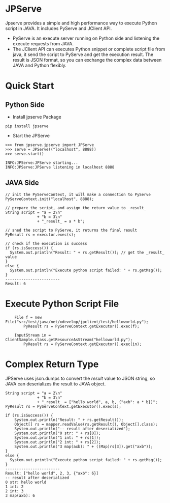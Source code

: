 # JPServe

Jpserve provides a simple and high performance way to execute Python script in JAVA. It includes PyServe and JClient API. 

* PyServe is an execute server running on Python side and listening the execute requests from JAVA.
* The JClient API can executes Python snippet or complete script file from java, it send the script to PyServe and get the execution result. The result is JSON format, so you can exchange the complex data between JAVA and Python flexibly.

# Quick Start
## Python Side
- Install jpserve Package
```
pip install jpserve
```
- Start the JPServe
```
>>> from jpserve.jpserve import JPServe
>>> serve = JPServe(("localhost", 8888))
>>> serve.start()

INFO:JPServe:JPServe starting...
INFO:JPServe:JPServe listening in localhost 8888
```
## JAVA Side
```
// init the PyServeContext, it will make a connection to PyServe
PyServeContext.init("localhost", 8888);

// prepare the script, and assign the return value to _result_
String script = "a = 2\n"
              + "b = 3\n"
              + "_result_ = a * b";

// sned the script to PyServe, it returns the final result
PyResult rs = executor.exec(s);

// check if the execution is success
if (rs.isSuccess()) {
  System.out.println("Result: " + rs.getResult()); // get the _result_ value
}
else {
  System.out.println("Execute python script failed: " + rs.getMsg());
}              
------------------------
Result: 6
```

# Execute Python Script File
```
    File f = new File("src/test/java/net/xdevelop/jpclient/test/helloworld.py");
		PyResult rs = PyServeContext.getExecutor().exec(f);

    InputStream in = ClientSample.class.getResourceAsStream("helloworld.py");
		PyResult rs = PyServeContext.getExecutor().exec(in);
```

# Complex Return Type
JPServe uses json.dumps to convert the _result_ value to JSON string, so JAVA can deserializes the result to JAVA object.
```
String script = "a = 2\n"
              + "b = 3\n"
              + "_result_ = ["hello world", a, b, {"axb": a * b}]";
PyResult rs = PyServeContext.getExecutor().exec(s);

if (rs.isSuccess()) {
    System.out.println("Result: " + rs.getResult());
    Object[] rs = mapper.readValue(rs.getResult(), Object[].class);
    System.out.println("-- result after deserialized");
    System.out.println("0 str: " + rs[0]);
    System.out.println("1 int: " + rs[1]);
    System.out.println("2 int: " + rs[2]);
    System.out.println("3 map(axb): " + ((Map)rs[3]).get("axb"));
}
else {
  System.out.println("Execute python script failed: " + rs.getMsg());
} 
------------------------
Result: ["hello world", 2, 3, {"axb": 6}]
-- result after deserialized
0 str: hello world
1 int: 2
2 int: 3
3 map(axb): 6
```

